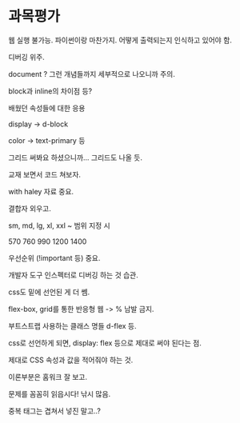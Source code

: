 # 과목평가



웹 실행 불가능. 파이썬이랑 마찬가지. 어떻게 출력되는지 인식하고 있어야 함.

디버깅 위주.



document ? 그런 개념들까지 세부적으로 나오니까 주의.

block과 inline의 차이점 등?

배웠던 속성들에 대한 응용

display -> d-block

color -> text-primary 등



그리드 써봐요 하셨으니까... 그리드도 나올 듯.

교재 보면서 코드 쳐보자.

with haley 자료 중요.

결합자 외우고.

sm, md, lg, xl, xxl ~  범위 지정 시 

570 760 990 1200 1400



우선순위 (!important 등) 중요.

개발자 도구 인스펙터로 디버깅 하는 것 습관.

css도 밑에 선언된 게 더 쎔.



flex-box, grid를 통한 반응형 웹 -> % 남발 금지.         



부트스트랩 사용하는 클래스 명들 d-flex 등.

css로 선언하게 되면, display: flex 등으로 제대로 써야 된다는 점.

제대로 CSS 속성과 값을 적어줘야 하는 것. 



이론부분은 홈워크 잘 보고.

문제를 꼼꼼히 읽읍시다! 낚시 많음.



중복 태그는 겹쳐서 넣진 말고..?
